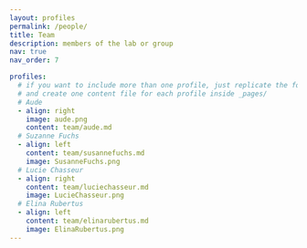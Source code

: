 ```yaml
---
layout: profiles
permalink: /people/
title: Team
description: members of the lab or group
nav: true
nav_order: 7

profiles:
  # if you want to include more than one profile, just replicate the following block
  # and create one content file for each profile inside _pages/
  # Aude
  - align: right
    image: aude.png
    content: team/aude.md
  # Suzanne Fuchs
  - align: left
    content: team/susannefuchs.md
    image: SusanneFuchs.png
  # Lucie Chasseur
  - align: right
    content: team/luciechasseur.md
    image: LucieChasseur.png
  # Elina Rubertus
  - align: left
    content: team/elinarubertus.md
    image: ElinaRubertus.png
---
```

